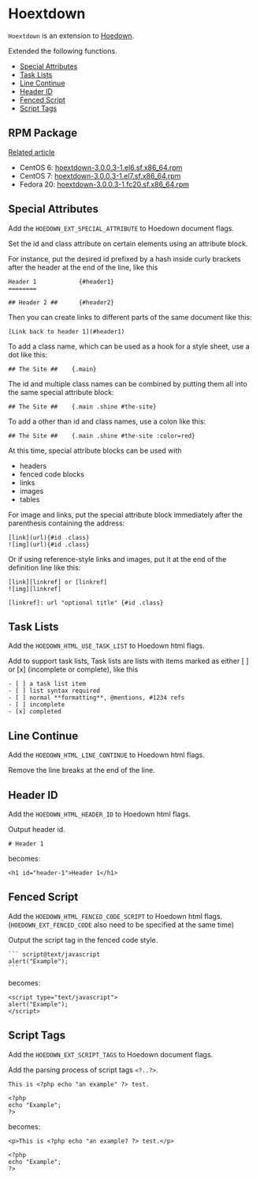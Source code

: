 # Hoextdown

`Hoextdown` is an extension to [Hoedown](https://github.com/hoedown/hoedown).

Extended the following functions.

* [Special Attributes](#special-attributes)
* [Task Lists](#task-lists)
* [Line Continue](#line-continue)
* [Header ID](#header-id)
* [Fenced Script](#fenced-script)
* [Script Tags](#script-tags)

## RPM Package

[Related article](http://hiden.samurai-factory.jp/c/hoextdown/download)

* CentOS 6: [hoextdown-3.0.0.3-1.el6.sf.x86_64.rpm](http://hiden.samurai-factory.jp/download/rpm/el6/hoextdown-3.0.0.3-1.el6.sf.x86_64.rpm)
* CentOS 7: [hoextdown-3.0.0.3-1.el7.sf.x86_64.rpm](http://hiden.samurai-factory.jp/download/rpm/el7/hoextdown-3.0.0.3-1.el7.sf.x86_64.rpm)
* Fedora 20: [hoextdown-3.0.0.3-1.fc20.sf.x86_64.rpm](http://hiden.samurai-factory.jp/download/rpm/fc20/hoextdown-3.0.0.3-1.fc20.sf.x86_64.rpm)

## Special Attributes

Add the `HOEDOWN_EXT_SPECIAL_ATTRIBUTE` to Hoedown document flags.

Set the id and class attribute on certain elements using an attribute block.

For instance, put the desired id prefixed by a hash inside curly brackets after
the header at the end of the line, like this

```
Header 1            {#header1}
========

## Header 2 ##      {#header2}
```

Then you can create links to different parts of the same document like this:

```
[Link back to header 1](#header1)
```

To add a class name, which can be used as a hook for a style sheet, use a dot
like this:

```
## The Site ##    {.main}
```

The id and multiple class names can be combined by putting them all into the
same special attribute block:

```
## The Site ##    {.main .shine #the-site}
```

To add a other than id and class names, use a colon like this:

```
## The Site ##    {.main .shine #the-site :color=red}
```

At this time, special attribute blocks can be used with

* headers
* fenced code blocks
* links
* images
* tables

For image and links, put the special attribute block immediately after the
parenthesis containing the address:

```
[link](url){#id .class}
![img](url){#id .class}
```

Or if using reference-style links and images, put it at the end of the
definition line like this:

```
[link][linkref] or [linkref]
![img][linkref]

[linkref]: url "optional title" {#id .class}
```

## Task Lists

Add the `HOEDOWN_HTML_USE_TASK_LIST` to Hoedown html flags.

Add to support task lists, Task lists are lists with items marked as either [ ]
or [x] (incomplete or complete), like this

```
- [ ] a task list item
- [ ] list syntax required
- [ ] normal **formatting**, @mentions, #1234 refs
- [ ] incomplete
- [x] completed
```

## Line Continue

Add the `HOEDOWN_HTML_LINE_CONTINUE` to Hoedown html flags.

Remove the line breaks at the end of the line.

## Header ID

Add the `HOEDOWN_HTML_HEADER_ID` to Hoedown html flags.

Output header id.

```
# Header 1
```

becomes:

```
<h1 id="header-1">Header 1</h1>
```

## Fenced Script

Add the `HOEDOWN_HTML_FENCED_CODE_SCRIPT` to Hoedown html flags.
(`HOEDOWN_EXT_FENCED_CODE` also need to be specified at the same time)

Output the script tag in the fenced code style.

    ``` script@text/javascript
    alert("Example");
    ```

becomes:

```
<script type="text/javascript">
alert("Example");
</script>
```

## Script Tags

Add the `HOEDOWN_EXT_SCRIPT_TAGS` to Hoedown document flags.

Add the parsing process of script tags `<?..?>`.

```
This is <?php echo "an example" ?> test.

<?php
echo "Example";
?>
```

becomes:

```
<p>This is <?php echo "an example? ?> test.</p>

<?php
echo "Example";
?>
```
